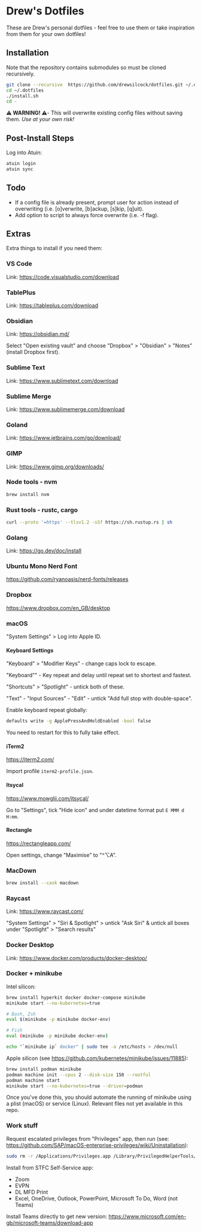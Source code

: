 # Drew's Dotfiles

These are Drew's personal dotfiles - feel free to use them or take inspiration from them for your own dotfiles!

## Installation

Note that the repository contains submodules so must be cloned recursively.

```sh
git clone --recursive  https://github.com/drewsilcock/dotfiles.git ~/.dotfiles
cd ~/.dotfiles
./install.sh
cd -
```

**⚠️  WARNING! ⚠️**- This will overwrite existing config files without saving them. *Use at your own risk!*

## Post-Install Steps

Log into Atuin:

```bash
atuin login
atuin sync
```

## Todo

- If a config file is already present, prompt user for action instead of overwriting (i.e. [o]verwrite, [b]ackup, [s]kip, [q]uit).
- Add option to script to always force overwrite (i.e. -f flag).

## Extras

Extra things to install if you need them:

### VS Code

Link: https://code.visualstudio.com/download

### TablePlus

Link: https://tableplus.com/download

### Obsidian

Link: https://obsidian.md/

Select "Open existing vault" and choose "Dropbox" > "Obsidian" > "Notes" (install Dropbox first).

### Sublime Text

Link: https://www.sublimetext.com/download

### Sublime Merge

Link: https://www.sublimemerge.com/download

### Goland

Link: https://www.jetbrains.com/go/download/

### GIMP

Link: https://www.gimp.org/downloads/

### Node tools - nvm

```bash
brew install nvm
```

### Rust tools - rustc, cargo

```bash
curl --proto '=https' --tlsv1.2 -sSf https://sh.rustup.rs | sh
```

### Golang

Link: https://go.dev/doc/install

### Ubuntu Mono Nerd Font

https://github.com/ryanoasis/nerd-fonts/releases

### Dropbox

https://www.dropbox.com/en_GB/desktop

### macOS

"System Settings" > Log into Apple ID.

#### Keyboard Settings

"Keyboard" > "Modifier Keys" - change caps lock to escape.

"Keyboard"" - Key repeat and delay until repeat set to shortest and fastest.

"Shortcuts" > "Spotlight" - untick both of these.

"Text" - "Input Sources" - "Edit" - untick "Add full stop with double-space".

Enable keyboard repeat globally:

```bash
defaults write -g ApplePressAndHoldEnabled -bool false
```

You need to restart for this to fully take effect.

#### iTerm2

https://iterm2.com/

Import profile `iterm2-profile.json`.

#### Itsycal

https://www.mowglii.com/itsycal/

Go to "Settings", tick "Hide icon" and under datetime format put `E MMM d H:mm`.

#### Rectangle

https://rectangleapp.com/

Open settings, change "Maximise" to "^⌥A".

### MacDown

```bash
brew install --cask macdown
```

### Raycast

Link: https://www.raycast.com/

"System Settings" > "Siri & Spotlight" > untick "Ask Siri" & untick all boxes under "Spotlight" > "Search results"

### Docker Desktop

Link: https://www.docker.com/products/docker-desktop/

### Docker + minikube

Intel silicon:

```bash
brew install hyperkit docker docker-compose minikube
minikube start --no-kubernetes=true

# Bash, Zsh
eval $(minikube -p minikube docker-env)

# Fish
eval (minikube -p minikube docker-env)

echo "`minikube ip` docker" | sudo tee -a /etc/hosts > /dev/null
```

Apple silicon (see https://github.com/kubernetes/minikube/issues/11885):

```bash
brew install podman minikube
podman machine init --cpus 2 --disk-size 150 --rootful
podman machine start
minikube start --no-kubernetes=true --driver=podman
```

Once you've done this, you should automate the running of minikube using a plist (macOS) or service (Linux). Relevant files not yet available in this repo.

### Work stuff

Request escalated privileges from "Privileges" app, then run (see: https://github.com/SAP/macOS-enterprise-privileges/wiki/Uninstallation):

```bash
sudo rm -r /Applications/Privileges.app /Library/PrivilegedHelperTools/corp.sap.privileges.helper /Library/LaunchDaemons/corp.sap.privileges.helper.plist
```

Install from STFC Self-Service app:

- Zoom
- EVPN
- DL MFD Print
- Excel, OneDrive, Outlook, PowerPoint, Microsoft To Do, Word (not Teams)

Install Teams directly to get new version: https://www.microsoft.com/en-gb/microsoft-teams/download-app
